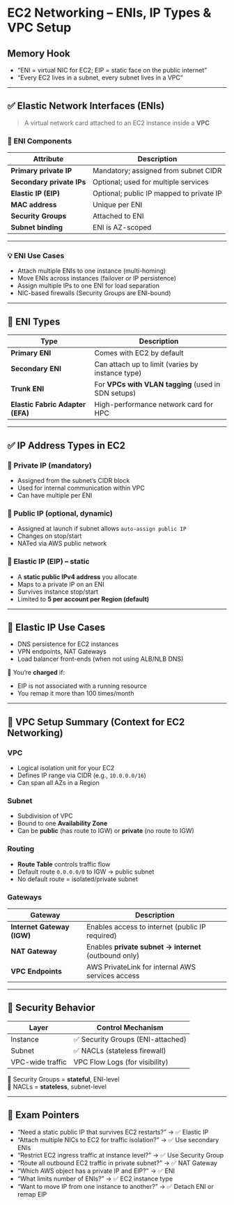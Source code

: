 # EC2 Networking – ENIs, IP Types & VPC Setup

## Memory Hook  
- “ENI = virtual NIC for EC2; EIP = static face on the public internet”  
- “Every EC2 lives in a subnet, every subnet lives in a VPC”

---

## ✅ Elastic Network Interfaces (ENIs)

> A virtual network card attached to an EC2 instance inside a **VPC**

### 🧩 ENI Components

| Attribute               | Description                              |
|--------------------------|------------------------------------------|
| **Primary private IP**   | Mandatory; assigned from subnet CIDR     |
| **Secondary private IPs**| Optional; used for multiple services     |
| **Elastic IP (EIP)**     | Optional; public IP mapped to private IP |
| **MAC address**          | Unique per ENI                           |
| **Security Groups**      | Attached to ENI                          |
| **Subnet binding**       | ENI is AZ-scoped                         |

---

### 💡 ENI Use Cases

- Attach multiple ENIs to one instance (multi-homing)
- Move ENIs across instances (failover or IP persistence)
- Assign multiple IPs to one ENI for load separation
- NIC-based firewalls (Security Groups are ENI-bound)

---

## 🧠 ENI Types

| Type                 | Description                                               |
|----------------------|-----------------------------------------------------------|
| **Primary ENI**       | Comes with EC2 by default                                |
| **Secondary ENI**     | Can attach up to limit (varies by instance type)         |
| **Trunk ENI**         | For **VPCs with VLAN tagging** (used in SDN setups)      |
| **Elastic Fabric Adapter (EFA)** | High-performance network card for HPC         |

---

## ✅ IP Address Types in EC2

### 🔹 Private IP (mandatory)

- Assigned from the subnet’s CIDR block
- Used for internal communication within VPC
- Can have multiple per ENI

### 🔹 Public IP (optional, dynamic)

- Assigned at launch if subnet allows `auto-assign public IP`
- Changes on stop/start
- NATed via AWS public network

### 🔹 Elastic IP (EIP) – static

- A **static public IPv4 address** you allocate
- Maps to a private IP on an ENI
- Survives instance stop/start
- Limited to **5 per account per Region (default)**

---

## 🧠 Elastic IP Use Cases

- DNS persistence for EC2 instances
- VPN endpoints, NAT Gateways
- Load balancer front-ends (when not using ALB/NLB DNS)

🧠 You’re **charged** if:
- EIP is not associated with a running resource
- You remap it more than 100 times/month

---

## 🔧 VPC Setup Summary (Context for EC2 Networking)

### VPC

- Logical isolation unit for your EC2
- Defines IP range via CIDR (e.g., `10.0.0.0/16`)
- Can span all AZs in a Region

### Subnet

- Subdivision of VPC
- Bound to one **Availability Zone**
- Can be **public** (has route to IGW) or **private** (no route to IGW)

### Routing

- **Route Table** controls traffic flow
- Default route `0.0.0.0/0` to IGW → public subnet
- No default route = isolated/private subnet

### Gateways

| Gateway             | Description                           |
|----------------------|----------------------------------------|
| **Internet Gateway (IGW)**     | Enables access to internet (public IP required) |
| **NAT Gateway**      | Enables **private subnet → internet** (outbound only) |
| **VPC Endpoints**    | AWS PrivateLink for internal AWS services access |

---

## 🔐 Security Behavior

| Layer             | Control Mechanism                            |
|--------------------|----------------------------------------------|
| Instance           | ✅ Security Groups (ENI-attached)            |
| Subnet             | ✅ NACLs (stateless firewall)                |
| VPC-wide traffic   | VPC Flow Logs (for visibility)              |

🧠 Security Groups = **stateful**, ENI-level  
🧠 NACLs = **stateless**, subnet-level

---

## 📌 Exam Pointers

- “Need a static public IP that survives EC2 restarts?” → ✅ Elastic IP
- “Attach multiple NICs to EC2 for traffic isolation?” → ✅ Use secondary ENIs
- “Restrict EC2 ingress traffic at instance level?” → ✅ Use Security Group
- “Route all outbound EC2 traffic in private subnet?” → ✅ NAT Gateway
- “Which AWS object has a private IP and EIP?” → ✅ ENI
- “What limits number of ENIs?” → ✅ EC2 instance type
- “Want to move IP from one instance to another?” → ✅ Detach ENI or remap EIP
